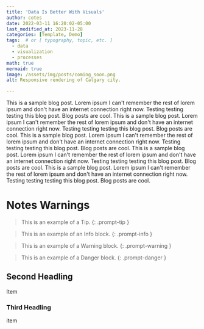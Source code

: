 ```yaml
---
title: 'Data Is Better With Visuals'
author: cotes
date: 2022-03-11 16:20:02-05:00
last_modified_at: 2023-11-28 
categories: [Template, Demo]
tags:  # or [ typography, topic, etc. ]
  - data
  - visualization
  - processes
math: true
mermaid: true
image: /assets/img/posts/coming_soon.png
alt: Responsive rendering of Calgary city.

---
```



This is a sample blog post. Lorem ipsum I can't remember the rest of lorem ipsum and don't have an internet connection right now. Testing testing testing this blog post. Blog posts are cool. This is a sample blog post. Lorem ipsum I can't remember the rest of lorem ipsum and don't have an internet connection right now. Testing testing testing this blog post. Blog posts are cool. This is a sample blog post. Lorem ipsum I can't remember the rest of lorem ipsum and don't have an internet connection right now. Testing testing testing this blog post. Blog posts are cool. This is a sample blog post. Lorem ipsum I can't remember the rest of lorem ipsum and don't have an internet connection right now. Testing testing testing this blog post. Blog posts are cool. This is a sample blog post. Lorem ipsum I can't remember the rest of lorem ipsum and don't have an internet connection right now. Testing testing testing this blog post. Blog posts are cool. 


# Notes Warnings

> This is an example of a Tip.
{: .prompt-tip }

> This is an example of an Info block.
{: .prompt-info }

> This is an example of a Warning block.
{: .prompt-warning }

> This is an example of a Danger block.
{: .prompt-danger }


## Second Headling
Item

### Third Headling
item







